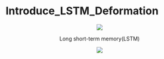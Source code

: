 # Introduce_LSTM_Deformation
 
<div align="center">
<img src="https://github.com/wade0125/Introduce_LSTM_Deformation/blob/main/img/INFY_Show_dataset.png">
</div>


<p align="center">Long short-term memory(LSTM)</font></p>


<div align="center">
<img src="https://github.com/wade0125/Introduce_LSTM_Deformation/blob/main/img/INFY_Close_predict_result.png">
</div>